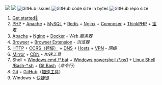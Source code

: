 <br/>

![](https://flat.badgen.net/github/last-commit/vc-awesome/docs-learning?icon=github&color=blue) ![](https://flat.badgen.net/github/commits/vc-awesome/docs-learning?icon=github) ![GitHub issues](https://img.shields.io/github/issues/vc-awesome/docs-learning?logo=github&style=flat-square&color=lightgrey) ![GitHub code size in bytes](https://img.shields.io/github/languages/code-size/vc-awesome/docs-learning?logo=github&style=social) ![GitHub repo size](https://img.shields.io/github/repo-size/vc-awesome/docs-learning?logo=github&style=social)



1. [Get started🔻](home/get-started.md)
2. [PHP](back-end/php/) + [Apache](back-end/apache) + [MySQL](database/mysql/) + [Redis](database/redis/) + [Nginx](back-end/nginx.md) + [Composer](back-end/composer/) + [ThinkPHP](back-end/thinkphp/) + [宝塔](/tools/bt)
2. [Apache](back-end/apache.md) + [Nginx](back-end/nginx.md) + [Docker](back-end/docker.md) - *Web 服务器*
3. [Browser](tools/browser) + [Browser Extension](tools/browser-extensions) - *浏览器*
4. [HTTP](essential/http) + [CORS（跨域）](essential/http.md#跨域) + [DNS](essential/dns.md) + [Hosts](tools/hosts) + [VPN](tools/vpn.md) - *网络*
5. [Mirror](home/?id=镜像站) + [CDN](front-end/?id=cdn-⚡) - *加速工具*
6. Shell > [Windows cmd /*.bat](os/windows/?id=windows-bat-脚本) + [Windows powershell /*.ps1](os/windows/?id=windows-powershell) + [Linux Shell /Bash-*.sh](os/linux/linux-shell) + [Git Bash]()（*命令行*）
7. [Git](tools/git.md) + [GitHub](tools/github.md)（[加速工具](/tools/github?id=工具-1)）
8. Windows > [快捷键](/os/windows/?id=windows-快捷键-⌨)

<!-- <details>
<summary>🎉🎉🎉 <span style="color:red">click to expand ~</span></summary>


[get-started](./home/get-started.md ':include')

</details> -->



<!-- <iframe src="https://ip.skk.moe/simple" style="width: 100%; border: 0"></iframe> -->
